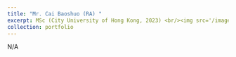 ```yaml
---
title: "Mr. Cai Baoshuo (RA) "
excerpt: MSc (City University of Hong Kong, 2023) <br/><img src='/images/bio-photo-2.JPG' width="200" height="180">
collection: portfolio
---
```

<div style="text-align: justify">
N/A
</div>
